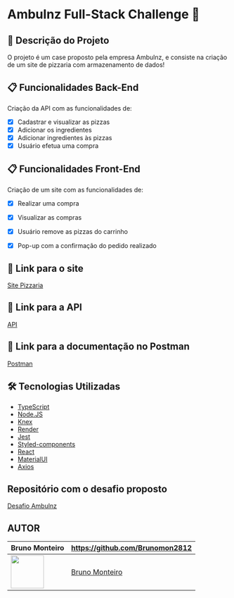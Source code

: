 # Ambulnz Full-Stack Challenge 🍕

## 🚀 Descrição do Projeto

O projeto é um case proposto pela empresa Ambulnz, e consiste na criação de um site de pizzaria com armazenamento de dados!

## 📋 Funcionalidades Back-End

<p>Criação da API com as funcionalidades de:</p>

- [x] Cadastrar e visualizar as pizzas
- [x] Adicionar os ingredientes
- [x] Adicionar ingredientes às pizzas
- [x] Usuário efetua uma compra

## 📋 Funcionalidades  Front-End

<p>Criação de um site com as funcionalidades de:</p>

- [x] Realizar uma compra
- [x] Visualizar as compras 
- [x] Usuário remove as pizzas do carrinho
- [x] Pop-up com a confirmação do pedido realizado


## 🔗 Link para o site
[Site Pizzaria](http://halting-river.surge.sh/)

## 🔗 Link para a API
[API](http://ec2-44-204-57-105.compute-1.amazonaws.com/api/pizzas)

## 🔗 Link para a documentação no Postman
[Postman](https://documenter.getpostman.com/view/21554400/2s8YK4t7pC)



## 🛠️ Tecnologias Utilizadas

- [TypeScript](https://www.typescriptlang.org/)  
- [Node.JS](https://nodejs.org/en/) 
- [Knex](https://knexjs.org/)  
- [Render](https://render.com/) 
- [Jest](https://jestjs.io/) 
- [Styled-components](https://styled-components.com/) 
- [React](https://pt-br.reactjs.org/)  
- [MaterialUI](https://mui.com/pt/)
- [Axios](https://github.com/axios/axios)

## Repositório com o desafio proposto
[Desafio Ambulnz](https://github.com/AmbulnzLLC/fullstack-challenge)


## AUTOR

Bruno Monteiro  | https://github.com/Brunomon2812
--------- | ------
[<img src="https://avatars.githubusercontent.com/Brunomon2812" width="75px;"/>](https://github.com/Brunomon2812) | [Bruno Monteiro](https://github.com/Brunomon2812)
